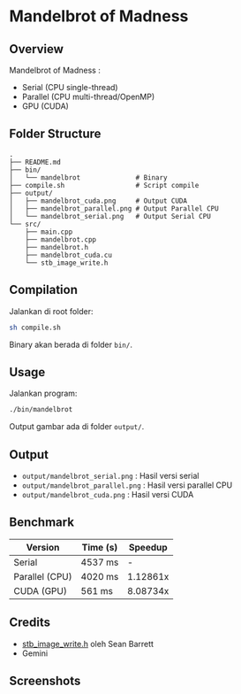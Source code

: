 # Mandelbrot of Madness

## Overview

Mandelbrot of Madness :
- Serial (CPU single-thread)
- Parallel (CPU multi-thread/OpenMP)
- GPU (CUDA)

## Folder Structure

```
.
├── README.md
├── bin/
│   └── mandelbrot              # Binary
├── compile.sh                  # Script compile
├── output/
│   ├── mandelbrot_cuda.png     # Output CUDA
│   ├── mandelbrot_parallel.png # Output Parallel CPU
│   └── mandelbrot_serial.png   # Output Serial CPU
└── src/
    ├── main.cpp
    ├── mandelbrot.cpp
    ├── mandelbrot.h
    ├── mandelbrot_cuda.cu
    └── stb_image_write.h
```

## Compilation

Jalankan di root folder:

```bash
sh compile.sh
```

Binary akan berada di folder `bin/`.

## Usage

Jalankan program:

```bash
./bin/mandelbrot
```

Output gambar ada di folder `output/`.

## Output

- `output/mandelbrot_serial.png`    : Hasil versi serial
- `output/mandelbrot_parallel.png`  : Hasil versi parallel CPU
- `output/mandelbrot_cuda.png`      : Hasil versi CUDA

## Benchmark

| Version        | Time (s) |  Speedup  |
| -------------- | -------- | --------- |
| Serial         |  4537 ms |     -     |
| Parallel (CPU) |  4020 ms |  1.12861x |
| CUDA (GPU)     |   561 ms |  8.08734x |


## Credits

- [stb_image_write.h](https://github.com/nothings/stb) oleh Sean Barrett
- Gemini

## Screenshots